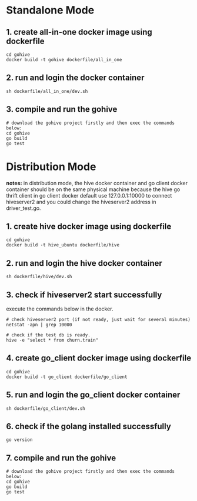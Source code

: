 # Standalone Mode
## 1. create all-in-one docker image using dockerfile
```
cd gohive
docker build -t gohive dockerfile/all_in_one
```
## 2. run and login the docker container
```
sh dockerfile/all_in_one/dev.sh
```
## 3. compile and run the gohive
```
# download the gohive project firstly and then exec the commands below:
cd gohive
go build
go test
```
# Distribution Mode
**notes:** in distribution mode, the hive docker container and go client docker container should be on the same physical machine because the hive go thrift client in go client docker default use 127.0.0.1:10000 to connect hiveserver2 and you could change the hiveserver2 address in driver_test.go.
## 1. create hive docker image using dockerfile
```
cd gohive
docker build -t hive_ubuntu dockerfile/hive
```
## 2. run and login the hive docker container
```
sh dockerfile/hive/dev.sh
```
## 3. check if hiveserver2 start successfully
execute the commands below in the docker.

```
# check hiveserver2 port (if not ready, just wait for several minutes)
netstat -apn | grep 10000

# check if the test db is ready.
hive -e "select * from churn.train"
```

## 4. create go_client docker image using dockerfile
```
cd gohive
docker build -t go_client dockerfile/go_client
```
## 5. run and login the go_client docker container
```
sh dockerfile/go_client/dev.sh
```
## 6. check if the golang installed successfully
```
go version
```

## 7. compile and run the gohive
```
# download the gohive project firstly and then exec the commands below:
cd gohive
go build
go test
```